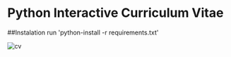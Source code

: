 # Python Interactive Curriculum Vitae

##Instalation
run 'python-install -r requirements.txt'

![cv](https://github.com/matfsouza/python-interactivecv/assets/159208767/06e37ab8-4217-46c8-9743-57544540677e)
